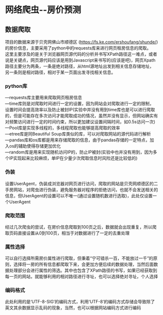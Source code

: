 # 网络爬虫--房价预测

## 数据爬取
项目的数据来源于贝壳网佛山市顺德区 (https://fs.ke.com/ershoufang/shunde/) 的房价信息，主要采用了python中的requests库来进行网页租房信息的爬取。  
这里主要涉及的是关于浏览器网页源代码的分析并书写XPath路径这一难点，或者说是关键点，网页源代码应该是用到Javascript来书写的(应该是吧)，网页Xpath路径主要分为两条，一条是绝对路径，从html源地址出发到相关信息存储地址，另一条则是相对路径，相对于某一页面出发寻找相关信息。  

### python库
—requests库主要用来爬取网页租房信息  
—time库则是对爬取时间进行一定的设置，因为网站会对爬取进行一定的限制，设置时间会提高效率以及防止被封IP(实验中并没有用到time库也是可以进行爬取的，但是可能存在多次访问才能爬取成功的情况，虽然并没有显示，但网站确实有对频繁访问进行一定的时间约束，所以更加建议设置间隔时间，如0.5s访问一次)  
—Pool库是实现多线程的，多线程爬取也能够提高爬取的效率  
—etree库是同Beautiful Soup库类似的库，可以对爬取网站的源代码进行解析  
—pandas库和os库都是用来存储爬取的信息，由于pandas存储的一定特点，加入os的辅助使得存储更加优化  
—random库是用来实现随机访问IP的，防止IP被封(实验中也并没有用到，因为多个IP实现起来比较麻烦，单IP在少量少次爬取信息时风险还是比较低的)  

### 伪装
设置UserAgent，伪装成浏览器对网页进行访问，爬取的网站是贝壳网顺德区的二手房网站，对爬虫进行伪装，避免服务器对程序的拒绝访问，也就不会发送相关的信息，但UserAgent的设置可以不唯一(通过设置随机数进行选取)，此处仅设置一个UserAgent  

### 爬取范围
经过几次爬虫的尝试，在房价信息爬取到100页之后，数据就会出现重复，所以爬取页码直接设置从0到100页，相当于对数据进行了一定的去重处理  

### 属性选择
可以自行选择所需房价属性进行爬取，但秉着“宁可错杀一百，不能放过一千”的原则，选择将一房的所有信息都爬取下来，会更加方便后续的数据处理，当然后面数据处理部分会进行属性的筛选。其中也包含了XPath路径的书写，如果已经获取到每一页的网站，就能够利用的相对路径进行寻址，也可以选择绝对寻址，个人选择  

### 编码格式
此处利用的是‘UTF-8-SIG’的编码方式，利用‘UTF-8’的编码方式存储会导致除了英文其余数据显示乱码的现象，当然，也可以根据网站编码方式进行编码  
